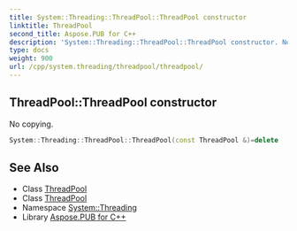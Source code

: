 ```yaml
---
title: System::Threading::ThreadPool::ThreadPool constructor
linktitle: ThreadPool
second_title: Aspose.PUB for C++
description: 'System::Threading::ThreadPool::ThreadPool constructor. No copying in C++.'
type: docs
weight: 900
url: /cpp/system.threading/threadpool/threadpool/
---
```

## ThreadPool::ThreadPool constructor


No copying.

```cpp
System::Threading::ThreadPool::ThreadPool(const ThreadPool &)=delete
```

## See Also

* Class [ThreadPool](../)
* Class [ThreadPool](../)
* Namespace [System::Threading](../../)
* Library [Aspose.PUB for C++](../../../)

